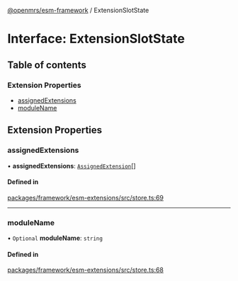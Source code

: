 [@openmrs/esm-framework](../API.md) / ExtensionSlotState

# Interface: ExtensionSlotState

## Table of contents

### Extension Properties

- [assignedExtensions](ExtensionSlotState.md#assignedextensions)
- [moduleName](ExtensionSlotState.md#modulename)

## Extension Properties

### assignedExtensions

• **assignedExtensions**: [`AssignedExtension`](AssignedExtension.md)[]

#### Defined in

[packages/framework/esm-extensions/src/store.ts:69](https://github.com/Vishal772-pixel/openmrs-esm-core/blob/main/packages/framework/esm-extensions/src/store.ts#L69)

___

### moduleName

• `Optional` **moduleName**: `string`

#### Defined in

[packages/framework/esm-extensions/src/store.ts:68](https://github.com/Vishal772-pixel/openmrs-esm-core/blob/main/packages/framework/esm-extensions/src/store.ts#L68)
